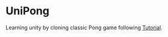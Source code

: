 # UniPong

Learning unity by cloning classic Pong game following [Tutorial](https://www.awesomeinc.org/tutorials/unity-pong/).
